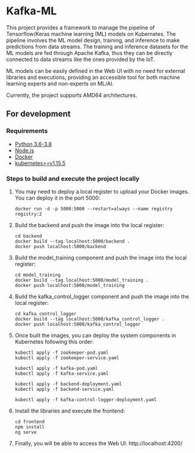 # Kafka-ML

This project provides a framework to manage the pipeline of Tensorflow/Keras machine learning (ML) models on Kubernetes. The pipeline involves the ML model design, training, and inference to make predictions from data streams. The training and inference datasets for the ML models are fed through Apache Kafka, thus they can be directly connected to data streams like the ones provided by the IoT. 

ML models can be easily defined in the Web UI with no need for external libraries and executions, providing an accessible tool for both machine learning experts and non-experts on ML/AI.

Currently, the project supports AMD64 architectures.

## For development

### Requirements

- [Python 3.6-3.8](https://www.python.org/)
- [Node.js](https://nodejs.org/)
- [Docker](https://www.docker.com/)
- [kubernetes>=v1.15.5](https://kubernetes.io/)

### Steps to build and execute the project locally

1. You may need to deploy a local register to upload your Docker images. You can deploy it in the port 5000:
    ```
    docker run -d -p 5000:5000 --restart=always --name registry registry:2
    ```

2. Build the backend and push the image into the local register:
    ```
    cd backend
    docker build --tag localhost:5000/backend .
    docker push localhost:5000/backend 
    ```

3. Build the model_training component and push the image into the local register:
    ```
    cd model_training
    docker build --tag localhost:5000/model_training .
    docker push localhost:5000/model_training 
    ```

4. Build the kafka_control_logger component and push the image into the local register:
    ```
    cd kafka_control_logger
    docker build --tag localhost:5000/kafka_control_logger .
    docker push localhost:5000/kafka_control_logger 
    ```

6. Once built the images, you can deploy the system components in Kubernetes following this order:
    ```
    kubectl apply -f zookeeper-pod.yaml
    kubectl apply -f zookeeper-service.yaml
    
    kubectl apply -f kafka-pod.yaml
    kubectl apply -f kafka-service.yaml
    
    kubectl apply -f backend-deployment.yaml
    kubectl apply -f backend-service.yaml

    kubectl apply -f kafka-control-logger-deployment.yaml
    ```

7. Install the libraries and execute the frontend:
    ```
    cd frontend
    npm install
    ng serve
    ```

8. Finally, you will be able to access the Web UI: http://localhost:4200/ 